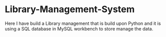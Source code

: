 # Library-Management-System
Here I have build a Library management that is build upon Python and it is using a SQL database in MySQL workbench to store manage the data.
